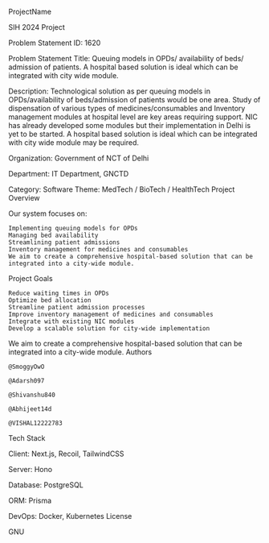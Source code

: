 ProjectName

SIH 2024 Project

Problem Statement ID: 1620

Problem Statement Title: Queuing models in OPDs/ availability of beds/ admission of patients. A hospital based solution is ideal which can be integrated with city wide module.

Description: Technological solution as per queuing models in OPDs/availability of beds/admission of patients would be one area. Study of dispensation of various types of medicines/consumables and Inventory management modules at hospital level are key areas requiring support. NIC has already developed some modules but their implementation in Delhi is yet to be started. A hospital based solution is ideal which can be integrated with city wide module may be required.

Organization: Government of NCT of Delhi

Department: IT Department, GNCTD

Category: Software Theme: MedTech / BioTech / HealthTech
Project Overview

Our system focuses on:

    Implementing queuing models for OPDs
    Managing bed availability
    Streamlining patient admissions
    Inventory management for medicines and consumables
    We aim to create a comprehensive hospital-based solution that can be integrated into a city-wide module.

Project Goals

    Reduce waiting times in OPDs
    Optimize bed allocation
    Streamline patient admission processes
    Improve inventory management of medicines and consumables
    Integrate with existing NIC modules
    Develop a scalable solution for city-wide implementation

We aim to create a comprehensive hospital-based solution that can be integrated into a city-wide module.
Authors

    @SmoggyOwO

    @Adarsh097

    @Shivanshu840

    @Abhijeet14d

    @VISHAL12222783

Tech Stack

Client: Next.js, Recoil, TailwindCSS

Server: Hono

Database: PostgreSQL

ORM: Prisma

DevOps: Docker, Kubernetes
License

GNU